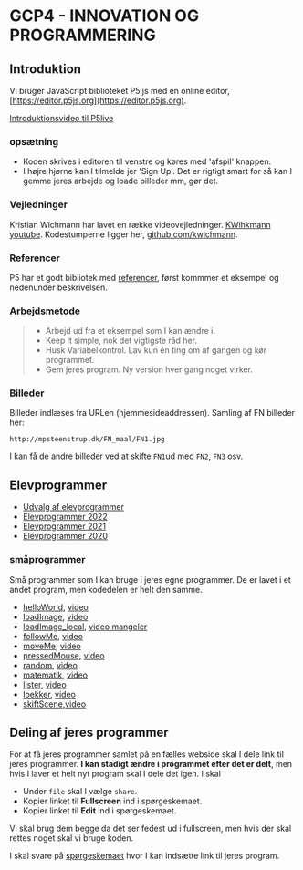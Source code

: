 # GCP4 - INNOVATION OG PROGRAMMERING


## Introduktion
Vi bruger  JavaScript biblioteket P5.js med en online editor,  [https://editor.p5js.org](https://editor.p5js.org).

[Introduktionsvideo til P5live](https://youtu.be/MvpwttXsEIg)

### opsætning
* Koden skrives i editoren til venstre og køres med 'afspil' knappen.
* I højre hjørne kan I tilmelde jer 'Sign Up'. Det er rigtigt smart for så kan I gemme jeres arbejde og loade billeder mm, gør det.


### Vejledninger
Kristian Wichmann har lavet en række videovejledninger. [KWihkmann youtube](https://www.youtube.com/channel/UCRSqTiVe7Rho95hNtd3hJBQ/videos). Kodestumperne ligger her, [github.com/kwichmann](https://github.com/kwichmann/Kreativ-Kodning).

### Referencer
P5 har et godt bibliotek med [referencer](https://p5js.org/reference/), først kommmer et eksempel og nedenunder beskrivelsen.

### Arbejdsmetode
> * Arbejd ud fra et eksempel som I kan ændre i.
> * Keep it simple, nok det vigtigste råd her.
> * Husk Variabelkontrol. Lav kun én ting om af gangen og kør programmet.
> * Gem jeres program. Ny version hver gang noget virker.

### Billeder
Billeder indlæses fra URLen (hjemmesideaddressen). Samling af FN billeder her:

 `http://mpsteenstrup.dk/FN_maal/FN1.jpg`

I kan få de andre billeder ved at skifte `FN1`ud med `FN2`, `FN3` osv.

## Elevprogrammer
* [Udvalg af elevprogrammer](http://mpsteenstrup.dk/rysensteen/rysensteen_elev.html)
* [Elevprogrammer 2022](https://mpsteenstrup.github.io/GCP4/elevprogrammer2022/)
* [Elevprogrammer 2021](https://ponye.dk/gcp4Inno2021/)
* [Elevprogrammer 2020](https://mpsteenstrup.github.io/GCP4/elevprogrammer2020/)



### småprogrammer
Små programmer som I kan bruge i jeres egne programmer. De er lavet i et andet program, men kodedelen er helt den samme.

* [helloWorld](https://editor.p5js.org/mpsteenstrup/sketches/CC8lAI4tF), [video](https://youtu.be/n-HZZf-5TOg)
* [loadImage](https://editor.p5js.org/mpsteenstrup/sketches/triAzzxTr), [video](https://youtu.be/W0agzwfQXPg)
* [loadImage_local](https://editor.p5js.org/mpsteenstrup/sketches/Wblcf7mO9), [video mangeler](w)
* [followMe](https://editor.p5js.org/mpsteenstrup/sketches/tspB5ZILi), [video](https://youtu.be/ayX7336Fsf0)
* [moveMe](https://editor.p5js.org/mpsteenstrup/sketches/9ZieKLm4P), [video](https://youtu.be/_RCGfx-2K4w)
* [pressedMouse](https://editor.p5js.org/mpsteenstrup/sketches/wTk6pS1oq), [video](https://youtu.be/AV-Nsb_RWaw)
* [random](https://editor.p5js.org/mpsteenstrup/sketches/LK0YMWU1X), [video](https://youtu.be/joHmvoPg-ho)
* [matematik](https://editor.p5js.org/mpsteenstrup/sketches/7hUwbSiLU),  [video](https://youtu.be/VVzZLOgQYD0)
* [lister](https://editor.p5js.org/mpsteenstrup/sketches/JfiIbxVQn), [video](https://youtu.be/fODA4OegBoQ)
* [loekker](https://editor.p5js.org/mpsteenstrup/sketches/3CKAde4Ky), [video](https://youtu.be/Adri3AgWBA8)
* [skiftScene](https://editor.p5js.org/mpsteenstrup/sketches/xtGFhbA8Y),[video](https://youtu.be/NLR-o1YDO0E)


## Deling af jeres programmer
For at få jeres programmer samlet på en fælles webside skal I dele link til jeres programmer. **I kan stadigt ændre i programmet efter det er delt**, men hvis I laver et helt nyt program skal I dele det igen. I skal

* Under ```file``` skal I vælge ```share```.
* Kopier linket til **Fullscreen** ind i spørgeskemaet.
* Kopier linket til **Edit** ind i spørgeskemaet.

Vi skal brug dem begge da det ser fedest ud i fullscreen, men hvis der skal rettes noget skal vi bruge koden.

I skal svare på  [spørgeskemaet](https://forms.gle/vrBJxifBbVtHPkor8) hvor I kan indsætte link til jeres program.
